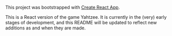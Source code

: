 This project was bootstrapped with [Create React App](https://github.com/facebookincubator/create-react-app).

This is a React version of the game Yahtzee. It is currently in the (very) early stages of development, and this README will be updated to reflect new additions as and when they are made.